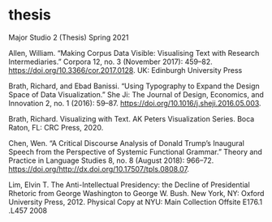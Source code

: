 # thesis
Major Studio 2 (Thesis) Spring 2021



Allen, William. “Making Corpus Data Visible: Visualising Text with Research Intermediaries.” Corpora 12, no. 3 (November 2017): 459–82. https://doi.org/10.3366/cor.2017.0128. UK: Edinburgh University Press

Brath, Richard, and Ebad Banissi. “Using Typography to Expand the Design Space of Data Visualization.” She Ji: The Journal of Design, Economics, and Innovation 2, no. 1 (2016): 59–87. https://doi.org/10.1016/j.sheji.2016.05.003. 

Brath, Richard. Visualizing with Text. AK Peters Visualization Series. Boca Raton, FL: CRC Press, 2020. 

Chen, Wen. “A Critical Discourse Analysis of Donald Trump’s Inaugural Speech from the Perspective of Systemic Functional Grammar.” Theory and Practice in Language Studies 8, no. 8 (August 2018): 966–72. https://doi.org/http://dx.doi.org/10.17507/tpls.0808.07. 

Lim, Elvin T. The Anti-Intellectual Presidency: the Decline of Presidential Rhetoric from George Washington to George W. Bush. New York, NY: Oxford University Press, 2012. Physical Copy at NYU: Main Collection Offsite E176.1 .L457 2008
